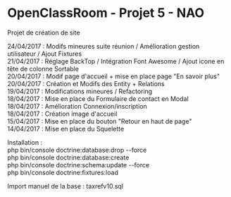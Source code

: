 OpenClassRoom - Projet 5 - NAO
==============================

Projet de création de site

24/04/2017 : Modifs mineures suite réunion / Amélioration gestion utilisateur / Ajout Fixtures<br>
21/04/2017 : Réglage BackTop / Intégration Font Awesome / Ajout icone en tête de colonne Sortable<br>
20/04/2017 : Modif page d'accueil + mise en place page "En savoir plus"<br>
20/04/2017 : Création et Modifs des Entity + Relations<br>
19/04/2017 : Modifications mineures / Refactoring<br>
18/04/2017 : Mise en place du Formulaire de contact en Modal<br>
18/04/2017 : Amélioration Connexion/inscription<br>
18/04/2017 : Création image d'accueil<br>
15/04/2017 : Mise en place du bouton "Retour en haut de page"<br>
14/04/2017 : Mise en place du Squelette<br>


Installation :<br>
php bin/console doctrine:database:drop --force<br>
php bin/console doctrine:database:create<br>
php bin/console doctrine:schema:update --force<br>
php bin/console doctrine:fixtures:load<br>

Import manuel de la base : taxrefv10.sql
